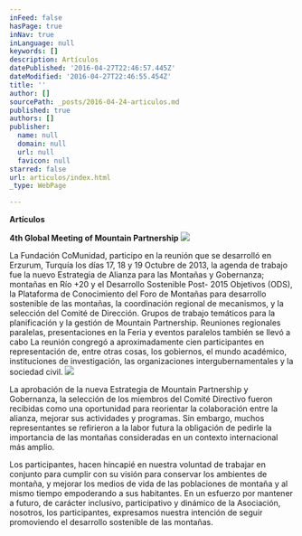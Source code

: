 ```yaml
---
inFeed: false
hasPage: true
inNav: true
inLanguage: null
keywords: []
description: Artículos
datePublished: '2016-04-27T22:46:57.445Z'
dateModified: '2016-04-27T22:46:55.454Z'
title: ''
author: []
sourcePath: _posts/2016-04-24-articulos.md
published: true
authors: []
publisher:
  name: null
  domain: null
  url: null
  favicon: null
starred: false
url: articulos/index.html
_type: WebPage

---
```

**Artículos**

**4th Global Meeting of Mountain Partnership**
![](https://the-grid-user-content.s3-us-west-2.amazonaws.com/67748bd1-fcf0-4430-8e51-c3314013ffa8.jpg)

La Fundación CoMunidad, participo en la reunión que se desarrolló en Erzurum, Turquía los días 17, 18 y 19 Octubre de 2013, la agenda de trabajo fue la nuevo Estrategia de Alianza para las Montañas y Gobernanza; montañas en Río +20 y el Desarrollo Sostenible Post- 2015 Objetivos (ODS), la Plataforma de Conocimiento del Foro de Montañas para desarrollo sostenible de las montañas, la coordinación regional de mecanismos, y la selección del Comité de Dirección. Grupos de trabajo temáticos para la planificación y la gestión de Mountain Partnership. Reuniones regionales paralelas, presentaciones en la Feria y eventos paralelos también se llevó a cabo La reunión congregó a aproximadamente cien participantes en representación de, entre otras cosas, los gobiernos, el mundo académico, instituciones de investigación, las organizaciones intergubernamentales y la sociedad civil.
![](https://the-grid-user-content.s3-us-west-2.amazonaws.com/5fb94f0f-c113-4d0c-abde-b95573636d0a.jpg)

La aprobación de la nueva Estrategia de Mountain Partnership y Gobernanza, la selección de los miembros del Comité Directivo fueron recibidas como una oportunidad para reorientar la colaboración entre la alianza, mejorar sus actividades y programas. Sin embargo, muchos representantes se refirieron a la labor futura la obligación de pedirle la importancia de las montañas consideradas en un contexto internacional más amplio.

Los participantes, hacen hincapié en nuestra voluntad de trabajar en conjunto para cumplir con su visión para conservar los ambientes de montaña, y mejorar los medios de vida de las poblaciones de montaña y al mismo tiempo empoderando a sus habitantes. En un esfuerzo por mantener a futuro, de carácter inclusivo, participativo y dinámico de la Asociación, nosotros, los participantes, expresamos nuestra intención de seguir promoviendo el desarrollo sostenible de las montañas.